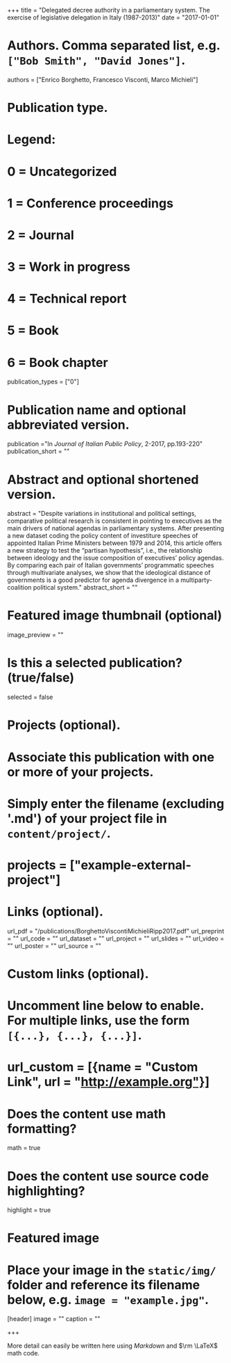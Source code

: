 +++
title = "Delegated decree authority in a parliamentary system. The exercise of legislative delegation in Italy (1987-2013)"
date = "2017-01-01"

# Authors. Comma separated list, e.g. `["Bob Smith", "David Jones"]`.
authors = ["Enrico Borghetto, Francesco Visconti, Marco Michieli"]

# Publication type.
# Legend:
# 0 = Uncategorized
# 1 = Conference proceedings
# 2 = Journal
# 3 = Work in progress
# 4 = Technical report
# 5 = Book
# 6 = Book chapter
publication_types = ["0"]

# Publication name and optional abbreviated version.
publication ="In *Journal of Italian Public Policy*, 2-2017, pp.193-220"
publication_short = ""

# Abstract and optional shortened version.
abstract = "Despite variations in institutional and political settings, comparative political research is consistent in pointing to executives as the main drivers of national agendas in parliamentary systems. After presenting a new dataset coding the policy content of investiture speeches of appointed Italian Prime Ministers between 1979 and 2014, this article offers a new strategy to test the “partisan hypothesis”, i.e., the relationship between ideology and the issue composition of executives’ policy agendas. By comparing each pair of Italian governments’ programmatic speeches through multivariate analyses, we show that the ideological distance of governments is a good predictor for agenda divergence in a multiparty-coalition political system."
abstract_short = ""

# Featured image thumbnail (optional)
image_preview = ""

# Is this a selected publication? (true/false)
selected = false

# Projects (optional).
#   Associate this publication with one or more of your projects.
#   Simply enter the filename (excluding '.md') of your project file in `content/project/`.
# projects = ["example-external-project"]

# Links (optional).
url_pdf = "/publications/BorghettoViscontiMichieliRipp2017.pdf"
url_preprint = ""
url_code = ""
url_dataset = ""
url_project = ""
url_slides = ""
url_video = ""
url_poster = ""
url_source = ""

# Custom links (optional).
#   Uncomment line below to enable. For multiple links, use the form `[{...}, {...}, {...}]`.
# url_custom = [{name = "Custom Link", url = "http://example.org"}]

# Does the content use math formatting?
math = true

# Does the content use source code highlighting?
highlight = true

# Featured image
# Place your image in the `static/img/` folder and reference its filename below, e.g. `image = "example.jpg"`.
[header]
image = ""
caption = ""

+++

More detail can easily be written here using *Markdown* and $\rm \LaTeX$ math code.

